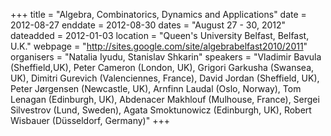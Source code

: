 +++
title = "Algebra, Combinatorics, Dynamics and Applications"
date = 2012-08-27
enddate = 2012-08-30
dates = "August 27 - 30, 2012"
dateadded = 2012-01-03
location = "Queen's University Belfast, Belfast, U.K."
webpage = "http://sites.google.com/site/algebrabelfast2010/2011"
organisers = "Natalia Iyudu, Stanislav Shkarin"
speakers = "Vladimir Bavula (Sheffield,UK), Peter Cameron (London, UK), Grigori Garkusha (Swansea, UK), Dimitri Gurevich (Valenciennes, France), David Jordan (Sheffield, UK), Peter Jørgensen (Newcastle, UK), Arnfinn Laudal (Oslo, Norway), Tom Lenagan (Edinburgh, UK), Abdenacer Makhlouf (Mulhouse, France), Sergei Silvestrov (Lund, Sweden), Agata Smoktunowicz (Edinburgh, UK), Robert Wisbauer (Düsseldorf, Germany)"
+++
